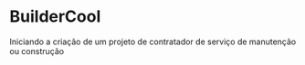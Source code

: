# BuilderCool
Iniciando a criação de um projeto de contratador de serviço de manutenção ou construção
